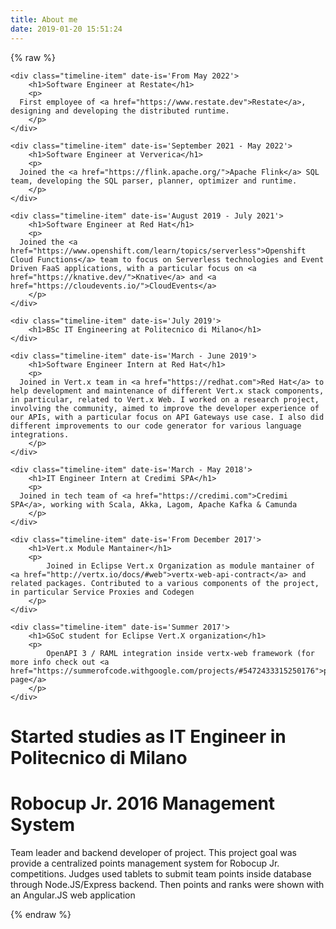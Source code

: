 ```yaml
---
title: About me
date: 2019-01-20 15:51:24
---
```


{% raw %}
<div class="timeline-container">

	<div class="timeline-item" date-is='From May 2022'>
		<h1>Software Engineer at Restate</h1>
		<p>
      First employee of <a href="https://www.restate.dev">Restate</a>, designing and developing the distributed runtime.
		</p>
	</div>

	<div class="timeline-item" date-is='September 2021 - May 2022'>
		<h1>Software Engineer at Ververica</h1>
		<p>
      Joined the <a href="https://flink.apache.org/">Apache Flink</a> SQL team, developing the SQL parser, planner, optimizer and runtime.
		</p>
	</div>

	<div class="timeline-item" date-is='August 2019 - July 2021'>
		<h1>Software Engineer at Red Hat</h1>
		<p>
      Joined the <a href="https://www.openshift.com/learn/topics/serverless">Openshift Cloud Functions</a> team to focus on Serverless technologies and Event Driven FaaS applications, with a particular focus on <a href="https://knative.dev/">Knative</a> and <a href="https://cloudevents.io/">CloudEvents</a>
		</p>
	</div>

	<div class="timeline-item" date-is='July 2019'>
		<h1>BSc IT Engineering at Politecnico di Milano</h1>
	</div>

	<div class="timeline-item" date-is='March - June 2019'>
		<h1>Software Engineer Intern at Red Hat</h1>
		<p>
      Joined in Vert.x team in <a href="https://redhat.com">Red Hat</a> to help development and maintenance of different Vert.x stack components, in particular, related to Vert.x Web. I worked on a research project, involving the community, aimed to improve the developer experience of our APIs, with a particular focus on API Gateways use case. I also did different improvements to our code generator for various language integrations. 
		</p>
	</div>
	
	<div class="timeline-item" date-is='March - May 2018'>
		<h1>IT Engineer Intern at Credimi SPA</h1>
		<p>
      Joined in tech team of <a href="https://credimi.com">Credimi SPA</a>, working with Scala, Akka, Lagom, Apache Kafka & Camunda
		</p>
	</div>
	
	<div class="timeline-item" date-is='From December 2017'>
		<h1>Vert.x Module Mantainer</h1>
		<p>
			Joined in Eclipse Vert.x Organization as module mantainer of <a href="http://vertx.io/docs/#web">vertx-web-api-contract</a> and related packages. Contributed to a various components of the project, in particular Service Proxies and Codegen
		</p>
	</div>
	
	<div class="timeline-item" date-is='Summer 2017'>
		<h1>GSoC student for Eclipse Vert.X organization</h1>
		<p>
			OpenAPI 3 / RAML integration inside vertx-web framework (for more info check out <a href="https://summerofcode.withgoogle.com/projects/#5472433315250176">project page</a>
		</p>
	</div>

  <div class="timeline-item" date-is='September 2016'>
		<h1>Started studies as IT Engineer in Politecnico di Milano</h1>
	</div>

  <div class="timeline-item" date-is='April 2016'>
		<h1>Robocup Jr. 2016 Management System</h1>
		<p>
			Team leader and backend developer of project. This project goal was provide a centralized points management system for Robocup Jr. competitions. Judges used tablets to submit team points inside database through Node.JS/Express backend. Then points and ranks were shown with an Angular.JS web application
		</p>
	</div>
	
</div>
{% endraw %}
